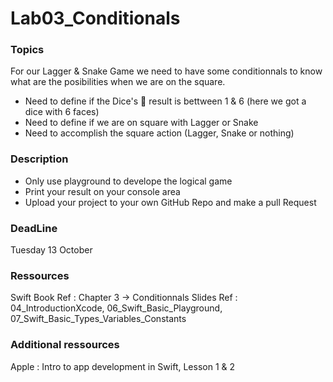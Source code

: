 # Lab03_Conditionals

### Topics

For our Lagger & Snake Game we need to have some conditionnals to know what are the posibilities when we are on the square. </br>
* Need to define if the Dice's 🎲 result is bettween 1 & 6 (here we got a dice with 6 faces)
* Need to define if we are on square with Lagger or Snake 
* Need to accomplish the square action (Lagger, Snake or nothing)  

### Description

* Only use playground to develope the logical game
* Print your result on your console area
* Upload your project to your own GitHub Repo and make a pull Request

### DeadLine

Tuesday 13 October

### Ressources

Swift Book Ref : Chapter 3 -> Conditionnals
Slides Ref : 04_IntroductionXcode, 06_Swift_Basic_Playground, 07_Swift_Basic_Types_Variables_Constants 

### Additional ressources

Apple : Intro to app development in Swift, Lesson 1 & 2
